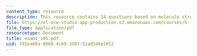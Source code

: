 ```yaml
---
content_type: resource
description: This resource contains 14 questions based on molecule structure.
file: https://ol-ocw-studio-app-production.s3.amazonaws.com/courses/5-12-organic-chemistry-i-spring-2005/745ea00a96604c69350751ad548e1652_exam1_s05.pdf
file_type: application/pdf
resourcetype: Document
title: exam1_s05.pdf
uid: 745ea00a-9660-4c69-3507-51ad548e1652
---
```

